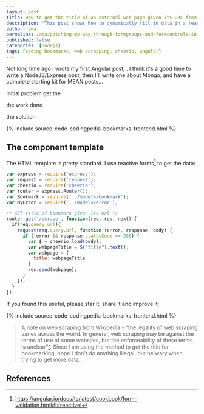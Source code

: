 ```yaml
---
layout: post
title: How to get the title of an external web page given its URL from NodeJS
description: "This post shows how to dynamically fill in data in a reactive form field, based on other field's data"
author: ama
permalink: /ama/patching-my-way-through-formgroups-and-formcontrols-in-angular-reactive-forms
published: false
categories: [nodejs]
tags: [coding bookmarks, web scrapping, cheerio, angular]
---
```


Not long time ago I wrote my first Angular post, . I think it's a good time to write a NodeJS/Express post, then I'll write one about Mongo, and
have a complete starting kit for MEAN posts...

Initial problem
get the

the work done


the solution

{% include source-code-codingpedia-bookmarks-frontend.html %}

<!--more-->

## The component template

The HTML template is pretty standard. I use reactive forms[^1] to get the data:

[^1]: <https://angular.io/docs/ts/latest/cookbook/form-validation.html#!#reactivel>

```js
var express = require('express');
var request = require('request');
var cheerio = require('cheerio');
var router = express.Router();
var Bookmark = require('../models/bookmark');
var MyError = require('../models/error');

/* GET title of bookmark given its url */
router.get('/scrape', function(req, res, next) {
  if(req.query.url){
    request(req.query.url, function (error, response, body) {
      if (!error && response.statusCode == 200) {
        var $ = cheerio.load(body);
        var webpageTitle = $("title").text();
        var webpage = {
          title: webpageTitle
        }
        res.send(webpage);
      }
    });
  }
});
```

If you found this useful, please star it, share it and improve it:

{% include source-code-codingpedia-bookmarks-frontend.html %}

> A note on web scraping from Wikipedia - "the legality of web scraping varies across the world. In general, web scraping may be against the terms of use of some websites, but the enforceability of these terms is unclear"[^]. Since I am using
the method to get the title for bookmarking, hope I don't do anything illegal, but be wary when trying to get more data...

[^]: <https://en.wikipedia.org/wiki/Web_scraping#Legal_issues>

## References
